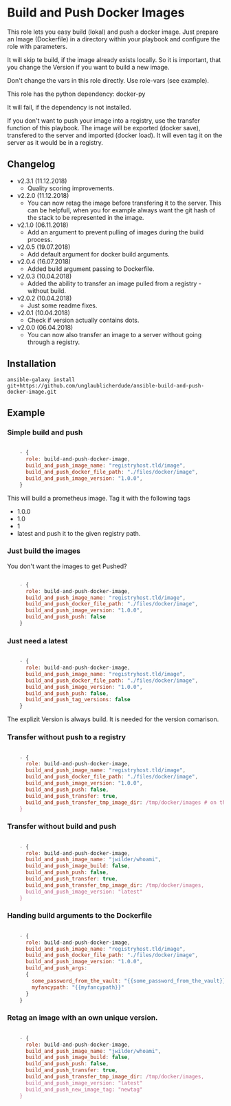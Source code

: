 # Build and Push Docker Images

This role lets you easy build (lokal) and push a docker image. Just prepare an Image (Dockerfile) in a directory within your playbook and configure the role with parameters.

It will skip te build, if the image already exists locally. So it is important, that you change the Version if you want to build a new image.

Don't change the vars in this role directly. Use role-vars (see example).

This role has the python dependency:
docker-py

It will fail, if the dependency is not installed.

If you don't want to push your image into a registry, use the transfer function of this playbook. The image will be exported (docker save), transfered to the server and imported (docker load). It will even tag it on the server as it would be in a registry.

## Changelog

* v2.3.1 (11.12.2018)
  * Quality scoring improvements.
* v2.2.0 (11.12.2018)
  * You can now retag the image before transfering it to the server.
    This can be helpfull, when you for example always want the git hash of the stack to be represented in the image.
* v2.1.0 (06.11.2018)
  * Add an argument to prevent pulling of images during the build process.
* v2.0.5 (19.07.2018)
  * Add default argument for docker build arguments.
* v2.0.4 (16.07.2018)
  * Added build argument passing to Dockerfile.
* v2.0.3 (10.04.2018)
  * Added the ability to transfer an image pulled from a registry - without build.
* v2.0.2 (10.04.2018)
  * Just some readme fixes.
* v2.0.1 (10.04.2018)
  * Check if version actually contains dots.
* v2.0.0 (06.04.2018)
  * You can now also transfer an image to a server without going through a registry.

## Installation

```ansible-galaxy install git+https://github.com/unglaublicherdude/ansible-build-and-push-docker-image.git```

## Example

### Simple build and push

```javascript

    - {
      role: build-and-push-docker-image,
      build_and_push_image_name: "registryhost.tld/image",
      build_and_push_docker_file_path: "./files/docker/image",
      build_and_push_image_version: "1.0.0",
    }

```

This will build a prometheus image. Tag it with the following tags
* 1.0.0
* 1.0
* 1
* latest
and push it to the given registry path.

### Just build the images

You don't want the images to get Pushed?

```javascript

    - {
      role: build-and-push-docker-image,
      build_and_push_image_name: "registryhost.tld/image",
      build_and_push_docker_file_path: "./files/docker/image",
      build_and_push_image_version: "1.0.0",
      build_and_push_push: false
    }

```

### Just need a latest

```javascript

    - {
      role: build-and-push-docker-image,
      build_and_push_image_name: "registryhost.tld/image",
      build_and_push_docker_file_path: "./files/docker/image",
      build_and_push_image_version: "1.0.0",
      build_and_push_push: false,
      build_and_push_tag_versions: false
    }

```

The explizit Version is always build. It is needed for the version comarison.

### Transfer without push to a registry

```javascript

    - {
      role: build-and-push-docker-image,
      build_and_push_image_name: "registryhost.tld/image",
      build_and_push_docker_file_path: "./files/docker/image",
      build_and_push_image_version: "1.0.0",
      build_and_push_push: false,
      build_and_push_transfer: true,
      build_and_push_transfer_tmp_image_dir: /tmp/docker/images # on the server
    }

```

### Transfer without build and push

```javascript

    - {
      role: build-and-push-docker-image,
      build_and_push_image_name: "jwilder/whoami",
      build_and_push_image_build: false,
      build_and_push_push: false,
      build_and_push_transfer: true,
      build_and_push_transfer_tmp_image_dir: /tmp/docker/images,
      build_and_push_image_version: "latest"
    }

```

### Handing build arguments to the Dockerfile

```javascript

    - {
      role: build-and-push-docker-image,
      build_and_push_image_name: "registryhost.tld/image",
      build_and_push_docker_file_path: "./files/docker/image",
      build_and_push_image_version: "1.0.0",
      build_and_push_args:
      {
        some_password_from_the_vault: "{{some_password_from_the_vault}}",
        myfancypath: "{{myfancypath}}"
      }
    }

```

### Retag an image with an own unique version.

```javascript

    - {
      role: build-and-push-docker-image,
      build_and_push_image_name: "jwilder/whoami",
      build_and_push_image_build: false,
      build_and_push_push: false,
      build_and_push_transfer: true,
      build_and_push_transfer_tmp_image_dir: /tmp/docker/images,
      build_and_push_image_version: "latest"
      build_and_push_new_image_tag: "newtag"
    }

```
